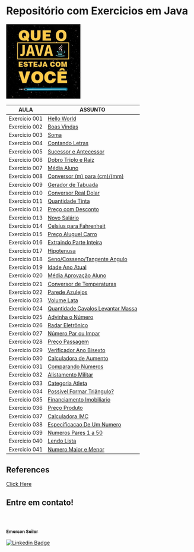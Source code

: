 # Repositório com Exercicios em Java

<img src="./img/java.png" width="200" height="200" />

| AULA | ASSUNTO |
|------|---------|
|Exercicio 001|[Hello World](./exercicio%20001%20-%20Hello%20World/)
|Exercicio 002|[Boas Vindas](./exercicio%20002%20-%20Mensagem%20Boas%20Vindas/)
|Exercicio 003|[Soma](./exercicio%20003%20-%20Soma/)
|Exercicio 004|[Contando Letras](./exercicio%20004%20-%20Contando%20letras/)
|Exercicio 005|[Sucessor e Antecessor](./exercicio%20005%20-%20Sucessor%20e%20Antecessor/)
|Exercicio 006|[Dobro Triplo e Raiz](./exercicio%20006%20-%20Dobro%20Triplo%20e%20Raiz/)
|Exercicio 007|[Média Aluno](./exercicio%20007%20-%20Media%20Aluno/)
|Exercicio 008|[Conversor (m) para (cm)/(mm)](./exercicio%20008%20-%20Conversor%20Metros%20para%20CM%20e%20MM/)
|Exercicio 009|[Gerador de Tabuada](./exercicio%20009%20-%20Gerador%20de%20Tabuada/)
|Exercicio 010|[Conversor Real Dolar](./exercicio%20010%20-%20Conversor%20Real%20Dolar/)
|Exercicio 011|[Quantidade Tinta](./exercicio%20011%20-%20Quantidade%20de%20Tinta/)
|Exercicio 012|[Preço com Desconto](./exercicio%20012%20-%20Preco%20com%20Desconto/)
|Exercicio 013|[Novo Salário](./exercicio%20013%20-%20Novo%20Salario/)
|Exercicio 014|[Celsius para Fahrenheit](./exercicio%20014%20-%20Celsius%20para%20Fahrenheit/)
|Exercicio 015|[Preço Aluguel Carro](./exercicio%20015%20-%20Preco%20Aluguel%20Carro/)
|Exercicio 016|[Extraindo Parte Inteira](./exercicio%20016%20-%20Extraindo%20Parte%20Inteira/)
|Exercicio 017|[Hipotenusa](./exercicio%20017%20-%20Hipotenusa/)
|Exercicio 018|[Seno/Cosseno/Tangente Angulo](./exercicio%20018%20-%20Seno%20Cosseno%20Tangente%20Angulo/)
|Exercicio 019|[Idade Ano Atual](./exercicio%20019%20-%20Idade%20Ano%20Atual/)
|Exercicio 020|[Média Aprovação Aluno](./exercicio%20020%20-%20Media%20Aprovacao%20Aluno/)
|Exercicio 021|[Conversor de Temperaturas](./exercicio%20021%20-%20Conversor%20de%20Temperaturas/)
|Exercicio 022|[Parede Azulejos](./exercicio%20022%20-%20Parede%20Azulejos/)
|Exercicio 023|[Volume Lata](./exercicio%20023%20-%20Volume%20Lata/)
|Exercicio 024|[Quantidade Cavalos Levantar Massa](./exercicio%20024%20-%20Quantidade%20Cavalos%20Levantar%20Massa/)
|Exercicio 025|[Advinha o Número](./exercicio%20025%20-%20Advinha%20o%20Numero/)
|Exercicio 026|[Radar Eletrônico](./exercicio%20026%20-%20Radar%20Eletronico/)
|Exercicio 027|[Número Par ou Impar](./exercicio%2027%20-%20Numero%20Par%20ou%20Impar/)
|Exercicio 028|[Preço Passagem](./exercicio%20028%20-%20Preco%20Passagem/)
|Exercicio 029|[Verificador Ano Bisexto](./exercicio%20029%20-%20Verificador%20Ano%20Bisexto/)
|Exercicio 030|[Calculadora de Aumento](./exercicio%20030%20-%20Calculadora%20de%20Aumento/)
|Exercicio 031|[Comparando Números](./exercicio%20031%20-%20Comparando%20Valores/)
|Exercicio 032|[Alistamento Militar](./exercicio%20032%20-%20Alistamento%20Militar/)
|Exercicio 033|[Categoria Atleta](./exercicio%20033%20-%20Categoria%20Atleta/)
|Exercicio 034|[Possível Formar Triângulo?](./exercicio%20034%20-%20Possivel%20Formar%20Triangulo/)
|Exercicio 035|[Financiamento Imobiliario](./exercicio%20035%20-%20Financiamento%20Imobiliario/)
|Exercicio 036|[Preço Produto](./exercicio%20036%20-%20Preco%20Produto/)
|Exercicio 037|[Calculadora IMC](./exercicio%20037%20-%20IMC/)
|Exercicio 038|[Especificacao De Um Numero](./exercicio%20038%20-%20Especificacao%20De%20Um%20Numero/)
|Exercicio 039|[Numeros Pares 1 a 50](./exercicio%20039%20-%20Quais%20Sao%20Numeros%20Pares%201%20a%2050/)
|Exercicio 040|[Lendo Lista](./exercicio%20040%20-%20Lendo%20Lista/)
|Exercicio 041|[Numero Maior e Menor](./exercicio%20041%20-%20Ler%20Tres%20Numeros%20e%20Dizer%20Qual%20Maior%20Menor/)

## References
[Click Here](./reference/)


## Entre em contato!

<br>

<a href="https://www.linkedin.com/in/seileremerson/">
 <img style="border-radius: 50%;" src="https://avatars.githubusercontent.com/seiler-emerson" width="100px;" alt=""/>
 <br />
 <sub><b>Emerson Seiler</b></sub></a> <a href="https://www.linkedin.com/in/seileremerson/" title="Emerson Seiler"></a>
 <br />

[![Linkedin Badge](https://img.shields.io/badge/-seileremerson-blue?style=flat-square&logo=Linkedin&logoColor=white&link=https://www.linkedin.com/in/diogoalvesti/)](https://www.linkedin.com/in/seileremerson/)

<br>
